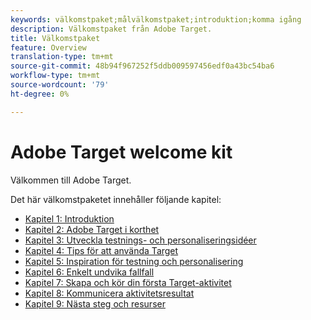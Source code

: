 ```yaml
---
keywords: välkomstpaket;målvälkomstpaket;introduktion;komma igång
description: Välkomstpaket från Adobe Target.
title: Välkomstpaket
feature: Overview
translation-type: tm+mt
source-git-commit: 48b94f967252f5ddb009597456edf0a43bc54ba6
workflow-type: tm+mt
source-wordcount: '79'
ht-degree: 0%

---
```



# Adobe Target welcome kit

Välkommen till Adobe Target.

Det här välkomstpaketet innehåller följande kapitel:

* [Kapitel 1: Introduktion](/help/c-intro/target-welcome-kit-1.md)
* [Kapitel 2: Adobe Target i korthet](/help/c-intro/target-welcome-kit-2.md)
* [Kapitel 3: Utveckla testnings- och personaliseringsidéer](/help/c-intro/target-welcome-kit-3.md)
* [Kapitel 4: Tips för att använda Target](/help/c-intro/target-welcome-kit-4.md)
* [Kapitel 5: Inspiration för testning och personalisering](/help/c-intro/target-welcome-kit-5.md)
* [Kapitel 6: Enkelt undvika fallfall](/help/c-intro/target-welcome-kit-6.md)
* [Kapitel 7: Skapa och kör din första Target-aktivitet](/help/c-intro/target-welcome-kit-7.md)
* [Kapitel 8: Kommunicera aktivitetsresultat](/help/c-intro/target-welcome-kit-8.md)
* [Kapitel 9: Nästa steg och resurser](/help/c-intro/target-welcome-kit-9.md)

